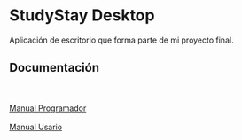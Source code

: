 # StudyStay Desktop

Aplicación de escritorio que forma parte de mi proyecto final.

## Documentación
<br></br>
[Manual Programador](https://github.com/Josemariph7/StudyStayDesktop/blob/master/ManualProgramador.pdf)
<br></br>
[Manual Usario](https://github.com/Josemariph7/StudyStayDesktop/blob/master/ManualUsuarioEscritorio.pdf)

